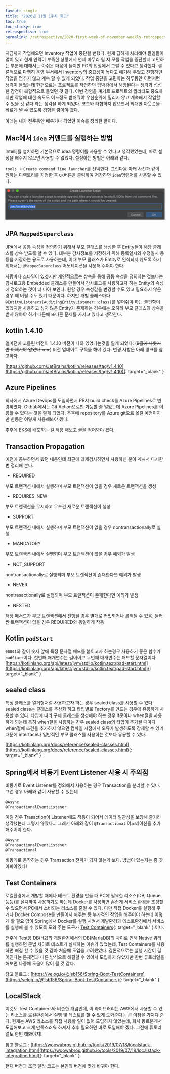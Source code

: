 ```yaml
---
layout: single
title: "2020년 11월 1주차 회고"
toc: true
toc_sticky: true
retrospective: true
permalink: /retrospective/2020-first-week-of-november-weekly-retrospective/
---
```


지금까지 작업해오던 Inventory 작업이 중단될 뻔했다. 현재 급하게 처리해야 될일들이 많이 있고 현재 인력이 부족한 상황에서 언제 마무리 될 지 모를 작업을 중단할지 고민하는 부분에 대해서는 아쉬운 마음이 들지만 PO의 입장에서 그럴 수 있다고 생각했다. 결론적으로 다행히 운영 부서에서 Inventory의 중요성이 높다고 얘기해 주었고 진행하던 작업을 멈추지 않고 계속 할 수 있게 되었다. 작업 중단을 고민하는 하루동안 이런저런 생각이 들었는데 한편으로는 프로젝트를 작업하던 압박감에서 해방된다는 생각과 섭섭한 감정이 복합적으로 들었던 것 같다. 이번 경험을 계기로 프로젝트의 퀄리티도 중요하지만 작업에 대한 속도도 어느정도 받쳐줘야 우선순위에 밀리지 않고 계속해서 작업할 수 있을 것 같다 라는 생각을 하게 되었다. 코드와 타협하지 않으면서 최대한 아웃풋을 빠르게 낼 수 있도록 경험을 쌓아야 겠다.

아래는 내가 전주동안 배우거나 겪었던 이슈를 정리한 글이다.

## Mac에서 `idea` 커멘드를 실행하는 방법

Intellij를 설치하면 기본적으로 idea 명령어를 사용할 수 있다고 생각했었는데, 따로 설정을 해주지 않으면 사용할 수 없었다. 설정하는 방법은 아래와 같다.

`tools` -> `Create command line launcher`를 선택한다. 그런다음 아래 사진과 같이 원하는 디렉토리를 지정한 후 `OK`버튼을 클릭하여 저장하면 `idea`명령어를 사용할 수 있다.

![create-launcher-script](/assets/images/retrospective/create-launcher-script.png)

## JPA `MappedSuperclass`

JPA에서 공통 속성을 정의하기 위해서 부모 클래스를 생성한 후 Entity들이 해당 클래스를 상속 받도록 할 수 있다. 대부분 감사정보를 저장하기 위해 등록일시와 수정일시 등등을 저장하는 용도로 사용하는데, 이때 부모 클래스가 Entity로 인식되지 않도록 하기 위해서는 `@MappedSuperclass` 어노테이션을 사용해 주어야 한다.

사람마다 스타일이 있겟지만 개인적으로는 상속을 통해 공통 속성을 정의하는 것보다는 감사로그용 Embedded 클래스를 만들어서 감사로그를 사용하고자 하는 Entity의 속성에 정의하는 것이 더 나아 보인다. 원할 경우 속성값을 변경할 수도 있고 필요하지 않은 경우 빼 버릴 수도 있기 때문이다. 하지만 개별 클래스마다 `@EntityListeners(AuditingEntityListener::class)`를 넣어줘야 하는 불편함이 있겠지만 사용하고 싶지 않은 Entity가 존재하는 경우에는 오히려 부모 클래스의 상속을 받지 않아야 하기 때문에 또다른 문제를 가지고 있다고 생각한다.

## kotlin 1.4.10

얼마전에 코틀린 버전이 1.4.10 버전이 나와 있었다는것을 알게 되었다. (~~9월에 나왓지만 이제서야 알았다 ㅠㅠ~~) 버전 업데이트 구독을 해야 겠다.
변경 사항은 아래 링크를 참고하자.

[https://github.com/JetBrains/kotlin/releases/tag/v1.4.10](https://github.com/JetBrains/kotlin/releases/tag/v1.4.10){: target="\_blank" }

## Azure Pipelines

회사에서 Azure Devops를 도입하면서 PR시 build check를 Azure Pipelines로 변경하였다. Github에서는 Git Action으로만 가능할 줄 알았는데 Azure Pipelines를 이용할 수 있다는 것을 알게 되었다. 추후에 repository를 Azure git으로 옮길 예정이지만 한동안 이렇게 사용해봐야 겠다.

추후에 EKS에 배포하는 걸 적용 해보고 글을 적어봐야 겠다.

## Transaction Propagation

예전에 공부하면서 봤던 내용인데 최근에 과제검사하면서 사용하신 분이 계셔서 다시한번 정리해 본다.

- REQUIRED

부모 트랜잭션 내에서 실행하며 부모 트랜잭션이 없을 경우 새로운 트랜잭션을 생성

- REQUIRES_NEW

부모 트랜잭션을 무시하고 무조건 새로운 트랜잭션이 생성

- SUPPORT

부모 트랜잭션 내에서 실행하며 부모 트랜잭션이 없을 경우 nontransactionally로 실행

- MANDATORY

부모 트랜잭션 내에서 실행되며 부모 트랜잭션이 없을 경우 예외가 발생

- NOT_SUPPORT

nontransactionally로 실행되며 부모 트랜잭션이 존재한다면 예외가 발생

- NEVER

nontrasactionally로 실행되며 부모 트랜잭션이 존재한다면 예외가 발생

- NESTED

해당 메서드가 부모 트랜잭션에서 진행될 경우 별개로 커밋되거나 롤백될 수 있음. 둘러싼 트랜잭션이 없을 경우 REQUIRED와 동일하게 작동

## Kotlin `padStart`

`00001`와 같이 숫자 앞에 특정 문자열 패드를 붙이고자 하는경우 사용하기 좋은 함수가 `padStart`이다. 첫번째 매개변수는 길이이고 두번째 매개변수는 패드할 문자열이다.
[https://kotlinlang.org/api/latest/jvm/stdlib/kotlin.text/pad-start.html](https://kotlinlang.org/api/latest/jvm/stdlib/kotlin.text/pad-start.html){: target="\_blank" }

## sealed class

특정 클래스를 열거형처럼 사용하고자 하는 경우 sealed class를 사용할 수 있다. sealed class는 클래스를 추상화 하고 타입별로 Factory를 만드는 경우에 유용하게 사용할 수 있다. 타입에 따라 구체 클래스를 생성해야 하는 경우 if문이나 when절을 사용하게 되는데 특히 when절을 사용하는 경우 sealed class의 타입이 추가될 때마다 when절에 조건을 추가하지 않으면 컴파일 시점에서 오류가 발생하도록 강제할 수 있기 때문에 interface나 일반적인 부모 클래스를 사용하는 것보다 유용할 수 있다.

[https://kotlinlang.org/docs/reference/sealed-classes.html](https://kotlinlang.org/docs/reference/sealed-classes.html){: target="\_blank" }

## Spring에서 비동기 Event Listener 사용 시 주의점

비동기로 Event Listener를 정의해서 사용하는 경우 Transaction을 분리할 수 있다. 그런 경우 아래와 같이 사용할 수 있는데

```
@Async
@TransactionalEventListener
```

이럴 경우 Trasaction이 Listener에도 적용이 되어서 데이터 일관성을 보장해 줄거라 생각했는데 그렇지 않았다... 그래서 아래와 같이 `@Transactional` 어노테이션을 추가해주어야 한다.

```
@Async
@TransactionalEventListener
@Transactional
```

비동기로 동작하는 경우 Transaction 전파가 되지 않는가 보다. 방법이 있는지는 좀 찾아봐야겠다!

## Test Containers

로컬환경에서 개발할 때에나 테스트 환경을 만들 때 PC에 필요한 리소스(DB, Queue 등등)를 설치하여 사용하기도 하는데 Docker를 사용하면 손쉽게 서비스 환경을 조성할 수 있으면서 PC에서 소비되는 리소스를 줄일 수 있다. 다만 직접 Docker를 실행해 주거나 Docker Compose를 만들어서 해주는 등 부가적인 작업을 해주어야 하는데 이렇게 할 필요 없이 Spring에서 Docker를 실행 시켜서 개발환경과 테스트환경에서 서비스를 실행해 볼 수 있도록 도와 주는 도구가 [Test Containers](https://www.testcontainers.org/){: target="\_blank" } 이다.

전주에 Test용 DB(H2)와 개발환경에서의 DB(MariaDB)의 차이로 인해 Native 쿼리를 실행하면 문법 차이로 테스트가 실패하는 이슈가 있었는데, Test Containers를 사용하면 해결 할 수 있을 것 같아 처음에 도입을 고려했었다. 결론적으로는 실행 시간이 길어진다는 문제점과 다른 방식으로 해결할 수 있어서 도입하지 않았지만 한번 튜토리얼을 해보면 나중에 도움이 많이 될 것 같다.

참고 블로그 : [https://velog.io/@lsb156/Spring-Boot-TestContainers](https://velog.io/@lsb156/Spring-Boot-TestContainers){: target="\_blank" }

## LocalStack

이것도 Test Containers와 비슷한 개념인데, 이 라이브러리는 AWS에서 사용할 수 있는 리소스를 로컬환경에서 실행 및 테스트를 할 수 있게 도와준다는 큰 이점을 가져다 준다. 현재는 AWS 리소스를 직접 사용할 일이 없어 도입하지 않았는데, 회사 동료분게서 도입해보고 크게 만족스러워 하셔서 추후 필요하면 바로 도입해야 겠다. 그전에 튜토리얼도 한번 해봐야지!

참고 블로그 : [https://woowabros.github.io/tools/2019/07/18/localstack-integration.html](https://woowabros.github.io/tools/2019/07/18/localstack-integration.html){: target="\_blank" }

현재 버전과 조금 달라 코드는 본인의 버전에 맞게 바꿔야 한다.

